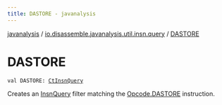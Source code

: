 ```yaml
---
title: DASTORE - javanalysis
---
```


[javanalysis](../index.html) / [io.disassemble.javanalysis.util.insn.query](index.html) / [DASTORE](./-d-a-s-t-o-r-e.html)

# DASTORE

`val DASTORE: `[`CtInsnQuery`](-ct-insn-query/index.html)

Creates an [InsnQuery](-insn-query/index.html) filter matching the [Opcode.DASTORE](#) instruction.

